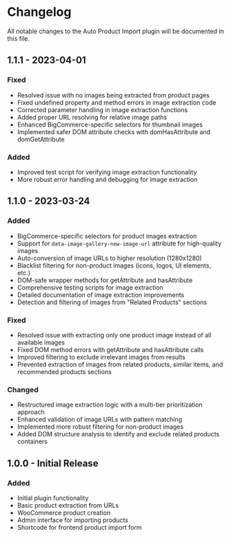 # Changelog

All notable changes to the Auto Product Import plugin will be documented in this file.

## 1.1.1 - 2023-04-01

### Fixed
- Resolved issue with no images being extracted from product pages
- Fixed undefined property and method errors in image extraction code
- Corrected parameter handling in image extraction functions
- Added proper URL resolving for relative image paths
- Enhanced BigCommerce-specific selectors for thumbnail images
- Implemented safer DOM attribute checks with domHasAttribute and domGetAttribute

### Added
- Improved test script for verifying image extraction functionality
- More robust error handling and debugging for image extraction

## 1.1.0 - 2023-03-24

### Added
- BigCommerce-specific selectors for product images extraction
- Support for `data-image-gallery-new-image-url` attribute for high-quality images
- Auto-conversion of image URLs to higher resolution (1280x1280)
- Blacklist filtering for non-product images (icons, logos, UI elements, etc.)
- DOM-safe wrapper methods for getAttribute and hasAttribute
- Comprehensive testing scripts for image extraction
- Detailed documentation of image extraction improvements
- Detection and filtering of images from "Related Products" sections

### Fixed
- Resolved issue with extracting only one product image instead of all available images
- Fixed DOM method errors with getAttribute and hasAttribute calls
- Improved filtering to exclude irrelevant images from results
- Prevented extraction of images from related products, similar items, and recommended products sections

### Changed
- Restructured image extraction logic with a multi-tier prioritization approach
- Enhanced validation of image URLs with pattern matching
- Implemented more robust filtering for non-product images
- Added DOM structure analysis to identify and exclude related products containers

## 1.0.0 - Initial Release

### Added
- Initial plugin functionality
- Basic product extraction from URLs
- WooCommerce product creation
- Admin interface for importing products
- Shortcode for frontend product import form 